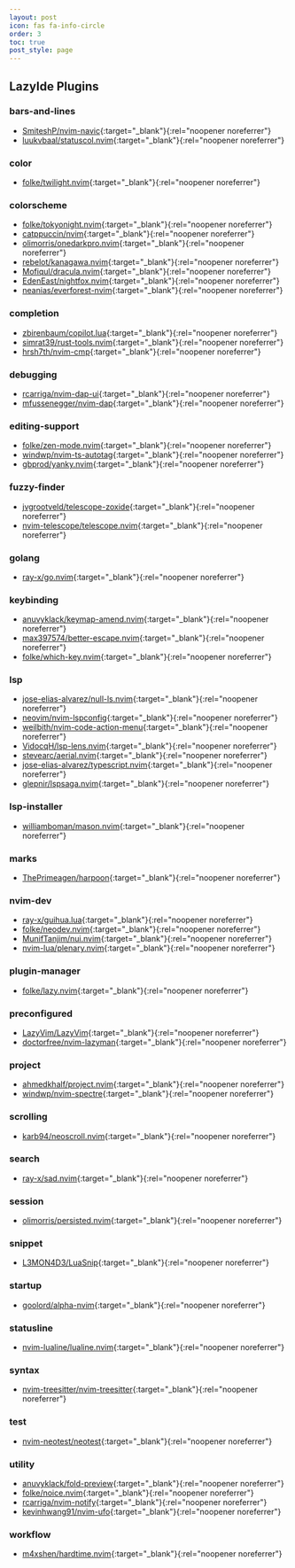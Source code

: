 ```yaml
---
layout: post
icon: fas fa-info-circle
order: 3
toc: true
post_style: page
---
```


## LazyIde Plugins

### bars-and-lines

- [SmiteshP/nvim-navic](https://dotfyle.com/plugins/SmiteshP/nvim-navic){:target="_blank"}{:rel="noopener noreferrer"}
- [luukvbaal/statuscol.nvim](https://dotfyle.com/plugins/luukvbaal/statuscol.nvim){:target="_blank"}{:rel="noopener noreferrer"}

### color

- [folke/twilight.nvim](https://dotfyle.com/plugins/folke/twilight.nvim){:target="_blank"}{:rel="noopener noreferrer"}

### colorscheme

- [folke/tokyonight.nvim](https://dotfyle.com/plugins/folke/tokyonight.nvim){:target="_blank"}{:rel="noopener noreferrer"}
- [catppuccin/nvim](https://dotfyle.com/plugins/catppuccin/nvim){:target="_blank"}{:rel="noopener noreferrer"}
- [olimorris/onedarkpro.nvim](https://dotfyle.com/plugins/olimorris/onedarkpro.nvim){:target="_blank"}{:rel="noopener noreferrer"}
- [rebelot/kanagawa.nvim](https://dotfyle.com/plugins/rebelot/kanagawa.nvim){:target="_blank"}{:rel="noopener noreferrer"}
- [Mofiqul/dracula.nvim](https://dotfyle.com/plugins/Mofiqul/dracula.nvim){:target="_blank"}{:rel="noopener noreferrer"}
- [EdenEast/nightfox.nvim](https://dotfyle.com/plugins/EdenEast/nightfox.nvim){:target="_blank"}{:rel="noopener noreferrer"}
- [neanias/everforest-nvim](https://dotfyle.com/plugins/neanias/everforest-nvim){:target="_blank"}{:rel="noopener noreferrer"}

### completion

- [zbirenbaum/copilot.lua](https://dotfyle.com/plugins/zbirenbaum/copilot.lua){:target="_blank"}{:rel="noopener noreferrer"}
- [simrat39/rust-tools.nvim](https://dotfyle.com/plugins/simrat39/rust-tools.nvim){:target="_blank"}{:rel="noopener noreferrer"}
- [hrsh7th/nvim-cmp](https://dotfyle.com/plugins/hrsh7th/nvim-cmp){:target="_blank"}{:rel="noopener noreferrer"}

### debugging

- [rcarriga/nvim-dap-ui](https://dotfyle.com/plugins/rcarriga/nvim-dap-ui){:target="_blank"}{:rel="noopener noreferrer"}
- [mfussenegger/nvim-dap](https://dotfyle.com/plugins/mfussenegger/nvim-dap){:target="_blank"}{:rel="noopener noreferrer"}

### editing-support

- [folke/zen-mode.nvim](https://dotfyle.com/plugins/folke/zen-mode.nvim){:target="_blank"}{:rel="noopener noreferrer"}
- [windwp/nvim-ts-autotag](https://dotfyle.com/plugins/windwp/nvim-ts-autotag){:target="_blank"}{:rel="noopener noreferrer"}
- [gbprod/yanky.nvim](https://dotfyle.com/plugins/gbprod/yanky.nvim){:target="_blank"}{:rel="noopener noreferrer"}

### fuzzy-finder

- [jvgrootveld/telescope-zoxide](https://dotfyle.com/plugins/jvgrootveld/telescope-zoxide){:target="_blank"}{:rel="noopener noreferrer"}
- [nvim-telescope/telescope.nvim](https://dotfyle.com/plugins/nvim-telescope/telescope.nvim){:target="_blank"}{:rel="noopener noreferrer"}

### golang

- [ray-x/go.nvim](https://dotfyle.com/plugins/ray-x/go.nvim){:target="_blank"}{:rel="noopener noreferrer"}

### keybinding

- [anuvyklack/keymap-amend.nvim](https://dotfyle.com/plugins/anuvyklack/keymap-amend.nvim){:target="_blank"}{:rel="noopener noreferrer"}
- [max397574/better-escape.nvim](https://dotfyle.com/plugins/max397574/better-escape.nvim){:target="_blank"}{:rel="noopener noreferrer"}
- [folke/which-key.nvim](https://dotfyle.com/plugins/folke/which-key.nvim){:target="_blank"}{:rel="noopener noreferrer"}

### lsp

- [jose-elias-alvarez/null-ls.nvim](https://dotfyle.com/plugins/jose-elias-alvarez/null-ls.nvim){:target="_blank"}{:rel="noopener noreferrer"}
- [neovim/nvim-lspconfig](https://dotfyle.com/plugins/neovim/nvim-lspconfig){:target="_blank"}{:rel="noopener noreferrer"}
- [weilbith/nvim-code-action-menu](https://dotfyle.com/plugins/weilbith/nvim-code-action-menu){:target="_blank"}{:rel="noopener noreferrer"}
- [VidocqH/lsp-lens.nvim](https://dotfyle.com/plugins/VidocqH/lsp-lens.nvim){:target="_blank"}{:rel="noopener noreferrer"}
- [stevearc/aerial.nvim](https://dotfyle.com/plugins/stevearc/aerial.nvim){:target="_blank"}{:rel="noopener noreferrer"}
- [jose-elias-alvarez/typescript.nvim](https://dotfyle.com/plugins/jose-elias-alvarez/typescript.nvim){:target="_blank"}{:rel="noopener noreferrer"}
- [glepnir/lspsaga.nvim](https://dotfyle.com/plugins/glepnir/lspsaga.nvim){:target="_blank"}{:rel="noopener noreferrer"}

### lsp-installer

- [williamboman/mason.nvim](https://dotfyle.com/plugins/williamboman/mason.nvim){:target="_blank"}{:rel="noopener noreferrer"}

### marks

- [ThePrimeagen/harpoon](https://dotfyle.com/plugins/ThePrimeagen/harpoon){:target="_blank"}{:rel="noopener noreferrer"}

### nvim-dev

- [ray-x/guihua.lua](https://dotfyle.com/plugins/ray-x/guihua.lua){:target="_blank"}{:rel="noopener noreferrer"}
- [folke/neodev.nvim](https://dotfyle.com/plugins/folke/neodev.nvim){:target="_blank"}{:rel="noopener noreferrer"}
- [MunifTanjim/nui.nvim](https://dotfyle.com/plugins/MunifTanjim/nui.nvim){:target="_blank"}{:rel="noopener noreferrer"}
- [nvim-lua/plenary.nvim](https://dotfyle.com/plugins/nvim-lua/plenary.nvim){:target="_blank"}{:rel="noopener noreferrer"}

### plugin-manager

- [folke/lazy.nvim](https://dotfyle.com/plugins/folke/lazy.nvim){:target="_blank"}{:rel="noopener noreferrer"}

### preconfigured

- [LazyVim/LazyVim](https://dotfyle.com/plugins/LazyVim/LazyVim){:target="_blank"}{:rel="noopener noreferrer"}
- [doctorfree/nvim-lazyman](https://dotfyle.com/plugins/doctorfree/nvim-lazyman){:target="_blank"}{:rel="noopener noreferrer"}

### project

- [ahmedkhalf/project.nvim](https://dotfyle.com/plugins/ahmedkhalf/project.nvim){:target="_blank"}{:rel="noopener noreferrer"}
- [windwp/nvim-spectre](https://dotfyle.com/plugins/windwp/nvim-spectre){:target="_blank"}{:rel="noopener noreferrer"}

### scrolling

- [karb94/neoscroll.nvim](https://dotfyle.com/plugins/karb94/neoscroll.nvim){:target="_blank"}{:rel="noopener noreferrer"}

### search

- [ray-x/sad.nvim](https://dotfyle.com/plugins/ray-x/sad.nvim){:target="_blank"}{:rel="noopener noreferrer"}

### session

- [olimorris/persisted.nvim](https://dotfyle.com/plugins/olimorris/persisted.nvim){:target="_blank"}{:rel="noopener noreferrer"}

### snippet

- [L3MON4D3/LuaSnip](https://dotfyle.com/plugins/L3MON4D3/LuaSnip){:target="_blank"}{:rel="noopener noreferrer"}

### startup

- [goolord/alpha-nvim](https://dotfyle.com/plugins/goolord/alpha-nvim){:target="_blank"}{:rel="noopener noreferrer"}

### statusline

- [nvim-lualine/lualine.nvim](https://dotfyle.com/plugins/nvim-lualine/lualine.nvim){:target="_blank"}{:rel="noopener noreferrer"}

### syntax

- [nvim-treesitter/nvim-treesitter](https://dotfyle.com/plugins/nvim-treesitter/nvim-treesitter){:target="_blank"}{:rel="noopener noreferrer"}

### test

- [nvim-neotest/neotest](https://dotfyle.com/plugins/nvim-neotest/neotest){:target="_blank"}{:rel="noopener noreferrer"}

### utility

- [anuvyklack/fold-preview](https://dotfyle.com/plugins/anuvyklack/fold-preview){:target="_blank"}{:rel="noopener noreferrer"}
- [folke/noice.nvim](https://dotfyle.com/plugins/folke/noice.nvim){:target="_blank"}{:rel="noopener noreferrer"}
- [rcarriga/nvim-notify](https://dotfyle.com/plugins/rcarriga/nvim-notify){:target="_blank"}{:rel="noopener noreferrer"}
- [kevinhwang91/nvim-ufo](https://dotfyle.com/plugins/kevinhwang91/nvim-ufo){:target="_blank"}{:rel="noopener noreferrer"}

### workflow

- [m4xshen/hardtime.nvim](https://dotfyle.com/plugins/m4xshen/hardtime.nvim){:target="_blank"}{:rel="noopener noreferrer"}
